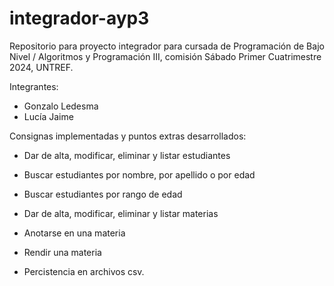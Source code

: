 # integrador-ayp3
Repositorio para proyecto integrador para cursada de Programación de Bajo Nivel / Algoritmos y Programación III, comisión Sábado Primer Cuatrimestre 2024, UNTREF.

Integrantes:
- Gonzalo Ledesma
- Lucía Jaime

Consignas implementadas y puntos extras desarrollados:
- Dar de alta, modificar, eliminar y listar estudiantes
- Buscar estudiantes por nombre, por apellido o por edad
- Buscar estudiantes por rango de edad
- Dar de alta, modificar, eliminar y listar materias
- Anotarse en una materia
- Rendir una materia
  
- Percistencia en archivos csv.
